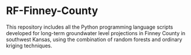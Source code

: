# RF-Finney-County
This repository includes all the Python programming language scripts developed for long-term groundwater level projections in Finney County in southwest Kansas, using the combination of random forests and ordinary kriging techniques.
